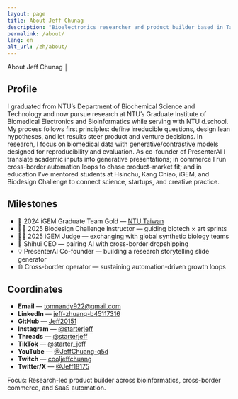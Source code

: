 ```yaml
---
layout: page
title: About Jeff Chunag
description: "Bioelectronics researcher and product builder based in Taipei."
permalink: /about/
lang: en
alt_url: /zh/about/
---
```


About Jeff Chunag │

## Profile

I graduated from NTU’s Department of Biochemical Science and Technology and now pursue research at NTU’s Graduate Institute of Biomedical Electronics and Bioinformatics while serving with NTU d.school. My process follows first principles: define irreducible questions, design lean hypotheses, and let results steer product and venture decisions. In research, I focus on biomedical data with generative/contrastive models designed for reproducibility and evaluation. As co-founder of PresenterAI I translate academic inputs into generative presentations; in commerce I run cross-border automation loops to chase product–market fit; and in education I’ve mentored students at Hsinchu, Kang Chiao, iGEM, and Biodesign Challenge to connect science, startups, and creative practice.

## Milestones

- 🥇 2024 iGEM Graduate Team Gold — [NTU Taiwan](https://2024.igem.wiki/ntu-taiwan/)
- 👨‍🏫 2025 Biodesign Challenge Instructor — guiding biotech × art sprints
- 🧑‍⚖️ 2025 iGEM Judge — exchanging with global synthetic biology teams
- 🚀 Shihui CEO — pairing AI with cross-border dropshipping
- 💡 PresenterAI Co-founder — building a research storytelling slide generator
- 🌐 Cross-border operator — sustaining automation-driven growth loops

## Coordinates

- **Email** — [tomnandy922@gmail.com](mailto:tomnandy922@gmail.com)
- **LinkedIn** — [jeff-zhuang-b45117316](https://www.linkedin.com/in/jeff-zhuang-b45117316)
- **GitHub** — [Jeff20151](https://github.com/Jeff20151)
- **Instagram** — [@starterjeff](https://www.instagram.com/starterjeff/)
- **Threads** — [@starterjeff](https://www.threads.com/@starterjeff)
- **TikTok** — [@starter_jeff](https://www.tiktok.com/@starter_jeff?is_from_webapp=1&sender_device=pc)
- **YouTube** — [@JeffChuang-q5d](https://www.youtube.com/@JeffChuang-q5d)
- **Twitch** — [cooljeffchuang](https://www.twitch.tv/cooljeffchuang)
- **Twitter/X** — [@Jeff18175](https://twitter.com/Jeff18175)

Focus: Research-led product builder across bioinformatics, cross-border commerce, and SaaS automation.
